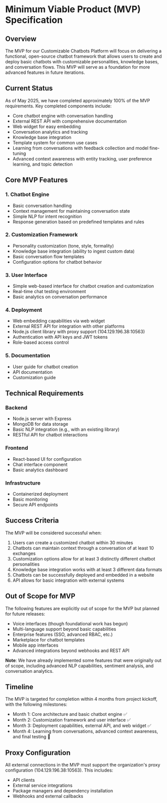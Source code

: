 # Minimum Viable Product (MVP) Specification

## Overview

The MVP for our Customizable Chatbots Platform will focus on delivering a functional, open-source chatbot framework that allows users to create and deploy basic chatbots with customizable personalities, knowledge bases, and conversation flows. This MVP will serve as a foundation for more advanced features in future iterations.

## Current Status

As of May 2025, we have completed approximately 100% of the MVP requirements. Key completed components include:

- Core chatbot engine with conversation handling
- External REST API with comprehensive documentation
- Web widget for easy embedding
- Conversation analytics and tracking
- Knowledge base integration
- Template system for common use cases
- Learning from conversations with feedback collection and model fine-tuning
- Advanced context awareness with entity tracking, user preference learning, and topic detection

## Core MVP Features

### 1. Chatbot Engine
- Basic conversation handling
- Context management for maintaining conversation state
- Simple NLP for intent recognition
- Response generation based on predefined templates and rules

### 2. Customization Framework
- Personality customization (tone, style, formality)
- Knowledge base integration (ability to ingest custom data)
- Basic conversation flow templates
- Configuration options for chatbot behavior

### 3. User Interface
- Simple web-based interface for chatbot creation and customization
- Real-time chat testing environment
- Basic analytics on conversation performance

### 4. Deployment
- Web embedding capabilities via web widget
- External REST API for integration with other platforms
- Node.js client library with proxy support (104.129.196.38:10563)
- Authentication with API keys and JWT tokens
- Role-based access control

### 5. Documentation
- User guide for chatbot creation
- API documentation
- Customization guide

## Technical Requirements

### Backend
- Node.js server with Express
- MongoDB for data storage
- Basic NLP integration (e.g., with an existing library)
- RESTful API for chatbot interactions

### Frontend
- React-based UI for configuration
- Chat interface component
- Basic analytics dashboard

### Infrastructure
- Containerized deployment
- Basic monitoring
- Secure API endpoints

## Success Criteria

The MVP will be considered successful when:

1. Users can create a customized chatbot within 30 minutes
2. Chatbots can maintain context through a conversation of at least 10 exchanges
3. Customization options allow for at least 3 distinctly different chatbot personalities
4. Knowledge base integration works with at least 3 different data formats
5. Chatbots can be successfully deployed and embedded in a website
6. API allows for basic integration with external systems

## Out of Scope for MVP

The following features are explicitly out of scope for the MVP but planned for future releases:

- Voice interfaces (though foundational work has begun)
- Multi-language support beyond basic capabilities
- Enterprise features (SSO, advanced RBAC, etc.)
- Marketplace for chatbot templates
- Mobile app interfaces
- Advanced integrations beyond webhooks and REST API

**Note**: We have already implemented some features that were originally out of scope, including advanced NLP capabilities, sentiment analysis, and conversation analytics.

## Timeline

The MVP is targeted for completion within 4 months from project kickoff, with the following milestones:

- Month 1: Core architecture and basic chatbot engine ✅
- Month 2: Customization framework and user interface ✅
- Month 3: Deployment capabilities, external API, and web widget ✅
- Month 4: Learning from conversations, advanced context awareness, and final testing 🔄

## Proxy Configuration

All external connections in the MVP must support the organization's proxy configuration (104.129.196.38:10563). This includes:

- API clients
- External service integrations
- Package managers and dependency installation
- Webhooks and external callbacks
